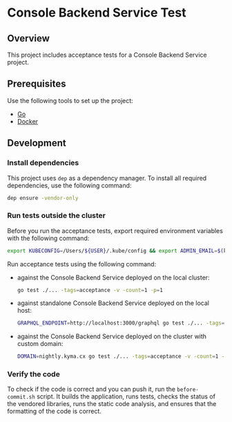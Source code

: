 # Console Backend Service Test

## Overview

This project includes acceptance tests for a Console Backend Service project.

## Prerequisites

Use the following tools to set up the project:

- [Go](https://golang.org)
- [Docker](https://www.docker.com/)

## Development

### Install dependencies

This project uses `dep` as a dependency manager. To install all required dependencies, use the following command:

```bash
dep ensure -vendor-only
```

### Run tests outside the cluster

Before you run the acceptance tests, export required environment variables with the following command:

```bash
export KUBECONFIG=/Users/${USER}/.kube/config && export ADMIN_EMAIL=$(kubectl get secret admin-user -n kyma-system -o jsonpath="{.data.email}" | base64 --decode) && export ADMIN_PASSWORD=$(kubectl get secret admin-user -n kyma-system -o jsonpath="{.data.password}" | base64 --decode) && export READ_ONLY_USER_PASSWORD=$(kubectl get secret test-read-only-user -n kyma-system -o jsonpath="{.data.password}" | base64 --decode) && export READ_ONLY_USER_EMAIL=$(kubectl get secret test-read-only-user -n kyma-system -o jsonpath="{.data.email}" | base64 --decode) && export NO_RIGHTS_USER_PASSWORD=$(kubectl get secret test-no-rights-user -n kyma-system -o jsonpath="{.data.password}" | base64 --decode) && export NO_RIGHTS_USER_EMAIL=$(kubectl get secret test-no-rights-user -n kyma-system -o jsonpath="{.data.email}" | base64 --decode) && export TEST_TESTING_ADDONS_URL="https://github.com/kyma-project/addons/releases/download/0.8.0/index-testing.yaml"
```

Run acceptance tests using the following command:

- against the Console Backend Service deployed on the local cluster:

  ```bash
  go test ./... -tags=acceptance -v -count=1 -p=1
  ```

- against standalone Console Backend Service deployed on the local host:

  ```bash
  GRAPHQL_ENDPOINT=http://localhost:3000/graphql go test ./... -tags=acceptance -v -count=1 -p=1
  ```

- against the Console Backend Service deployed on the cluster with custom domain:

  ```bash
  DOMAIN=nightly.kyma.cx go test ./... -tags=acceptance -v -count=1 -p=1
  ```

### Verify the code

To check if the code is correct and you can push it, run the `before-commit.sh` script. It builds the application, runs tests, checks the status of the vendored libraries, runs the static code analysis, and ensures that the formatting of the code is correct.
